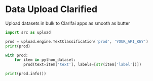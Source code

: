 # Data Upload Clarified
Upload datasets in bulk to Clarifai apps as smooth as butter


```python
import src as upload

prod = upload.engine.TextClassification('prod', 'YOUR_API_KEY')
print(prod)

with prod:
    for item in python_dataset:
        prod(text=item['text'], labels=[str(item['label'])])

print(prod.info())
```